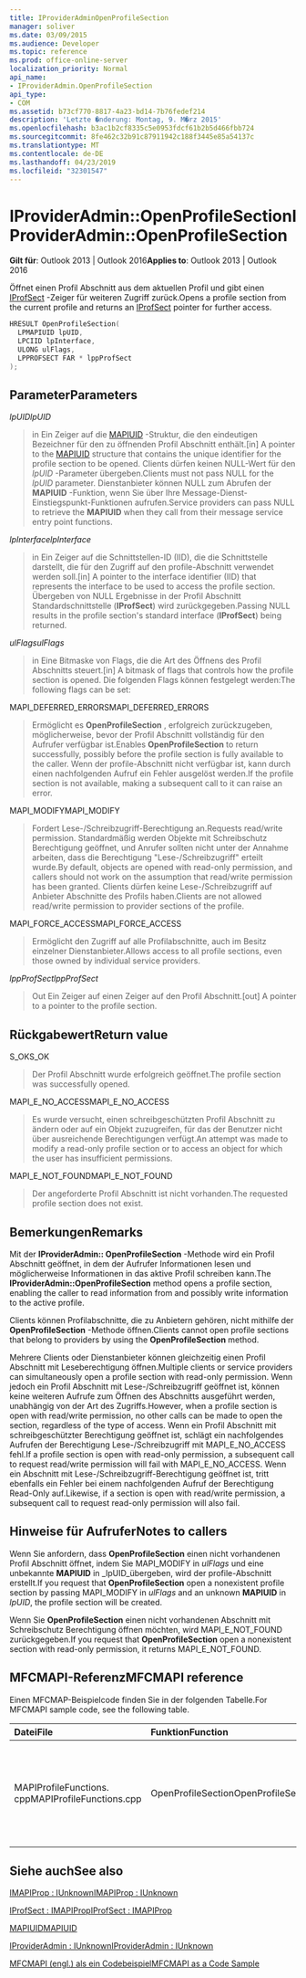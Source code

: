 ```yaml
---
title: IProviderAdminOpenProfileSection
manager: soliver
ms.date: 03/09/2015
ms.audience: Developer
ms.topic: reference
ms.prod: office-online-server
localization_priority: Normal
api_name:
- IProviderAdmin.OpenProfileSection
api_type:
- COM
ms.assetid: b73cf770-8817-4a23-bd14-7b76fedef214
description: 'Letzte �nderung: Montag, 9. M�rz 2015'
ms.openlocfilehash: b3ac1b2cf8335c5e0953fdcf61b2b5d466fbb724
ms.sourcegitcommit: 8fe462c32b91c87911942c188f3445e85a54137c
ms.translationtype: MT
ms.contentlocale: de-DE
ms.lasthandoff: 04/23/2019
ms.locfileid: "32301547"
---
```

# <a name="iprovideradminopenprofilesection"></a><span data-ttu-id="e8a2c-103">IProviderAdmin::OpenProfileSection</span><span class="sxs-lookup"><span data-stu-id="e8a2c-103">IProviderAdmin::OpenProfileSection</span></span>

  
  
<span data-ttu-id="e8a2c-104">**Gilt für**: Outlook 2013 | Outlook 2016</span><span class="sxs-lookup"><span data-stu-id="e8a2c-104">**Applies to**: Outlook 2013 | Outlook 2016</span></span> 
  
<span data-ttu-id="e8a2c-105">Öffnet einen Profil Abschnitt aus dem aktuellen Profil und gibt einen [IProfSect](iprofsectimapiprop.md) -Zeiger für weiteren Zugriff zurück.</span><span class="sxs-lookup"><span data-stu-id="e8a2c-105">Opens a profile section from the current profile and returns an [IProfSect](iprofsectimapiprop.md) pointer for further access.</span></span> 
  
```cpp
HRESULT OpenProfileSection(
  LPMAPIUID lpUID,
  LPCIID lpInterface,
  ULONG ulFlags,
  LPPROFSECT FAR * lppProfSect
);
```

## <a name="parameters"></a><span data-ttu-id="e8a2c-106">Parameter</span><span class="sxs-lookup"><span data-stu-id="e8a2c-106">Parameters</span></span>

 <span data-ttu-id="e8a2c-107">_lpUID_</span><span class="sxs-lookup"><span data-stu-id="e8a2c-107">_lpUID_</span></span>
  
> <span data-ttu-id="e8a2c-108">in Ein Zeiger auf die [MAPIUID](mapiuid.md) -Struktur, die den eindeutigen Bezeichner für den zu öffnenden Profil Abschnitt enthält.</span><span class="sxs-lookup"><span data-stu-id="e8a2c-108">[in] A pointer to the [MAPIUID](mapiuid.md) structure that contains the unique identifier for the profile section to be opened.</span></span> <span data-ttu-id="e8a2c-109">Clients dürfen keinen NULL-Wert für den _lpUID_ -Parameter übergeben.</span><span class="sxs-lookup"><span data-stu-id="e8a2c-109">Clients must not pass NULL for the  _lpUID_ parameter.</span></span> <span data-ttu-id="e8a2c-110">Dienstanbieter können NULL zum Abrufen der **MAPIUID** -Funktion, wenn Sie über Ihre Message-Dienst-Einstiegspunkt-Funktionen aufrufen.</span><span class="sxs-lookup"><span data-stu-id="e8a2c-110">Service providers can pass NULL to retrieve the **MAPIUID** when they call from their message service entry point functions.</span></span> 
    
 <span data-ttu-id="e8a2c-111">_lpInterface_</span><span class="sxs-lookup"><span data-stu-id="e8a2c-111">_lpInterface_</span></span>
  
> <span data-ttu-id="e8a2c-112">in Ein Zeiger auf die Schnittstellen-ID (IID), die die Schnittstelle darstellt, die für den Zugriff auf den profile-Abschnitt verwendet werden soll.</span><span class="sxs-lookup"><span data-stu-id="e8a2c-112">[in] A pointer to the interface identifier (IID) that represents the interface to be used to access the profile section.</span></span> <span data-ttu-id="e8a2c-113">Übergeben von NULL Ergebnisse in der Profil Abschnitt Standardschnittstelle (**IProfSect**) wird zurückgegeben.</span><span class="sxs-lookup"><span data-stu-id="e8a2c-113">Passing NULL results in the profile section's standard interface (**IProfSect**) being returned.</span></span> 
    
 <span data-ttu-id="e8a2c-114">_ulFlags_</span><span class="sxs-lookup"><span data-stu-id="e8a2c-114">_ulFlags_</span></span>
  
> <span data-ttu-id="e8a2c-115">in Eine Bitmaske von Flags, die die Art des Öffnens des Profil Abschnitts steuert.</span><span class="sxs-lookup"><span data-stu-id="e8a2c-115">[in] A bitmask of flags that controls how the profile section is opened.</span></span> <span data-ttu-id="e8a2c-116">Die folgenden Flags können festgelegt werden:</span><span class="sxs-lookup"><span data-stu-id="e8a2c-116">The following flags can be set:</span></span>
    
<span data-ttu-id="e8a2c-117">MAPI_DEFERRED_ERRORS</span><span class="sxs-lookup"><span data-stu-id="e8a2c-117">MAPI_DEFERRED_ERRORS</span></span> 
  
> <span data-ttu-id="e8a2c-118">Ermöglicht es **OpenProfileSection** , erfolgreich zurückzugeben, möglicherweise, bevor der Profil Abschnitt vollständig für den Aufrufer verfügbar ist.</span><span class="sxs-lookup"><span data-stu-id="e8a2c-118">Enables **OpenProfileSection** to return successfully, possibly before the profile section is fully available to the caller.</span></span> <span data-ttu-id="e8a2c-119">Wenn der profile-Abschnitt nicht verfügbar ist, kann durch einen nachfolgenden Aufruf ein Fehler ausgelöst werden.</span><span class="sxs-lookup"><span data-stu-id="e8a2c-119">If the profile section is not available, making a subsequent call to it can raise an error.</span></span> 
    
<span data-ttu-id="e8a2c-120">MAPI_MODIFY</span><span class="sxs-lookup"><span data-stu-id="e8a2c-120">MAPI_MODIFY</span></span> 
  
> <span data-ttu-id="e8a2c-121">Fordert Lese-/Schreibzugriff-Berechtigung an.</span><span class="sxs-lookup"><span data-stu-id="e8a2c-121">Requests read/write permission.</span></span> <span data-ttu-id="e8a2c-122">Standardmäßig werden Objekte mit Schreibschutz Berechtigung geöffnet, und Anrufer sollten nicht unter der Annahme arbeiten, dass die Berechtigung "Lese-/Schreibzugriff" erteilt wurde.</span><span class="sxs-lookup"><span data-stu-id="e8a2c-122">By default, objects are opened with read-only permission, and callers should not work on the assumption that read/write permission has been granted.</span></span> <span data-ttu-id="e8a2c-123">Clients dürfen keine Lese-/Schreibzugriff auf Anbieter Abschnitte des Profils haben.</span><span class="sxs-lookup"><span data-stu-id="e8a2c-123">Clients are not allowed read/write permission to provider sections of the profile.</span></span>
    
<span data-ttu-id="e8a2c-124">MAPI_FORCE_ACCESS</span><span class="sxs-lookup"><span data-stu-id="e8a2c-124">MAPI_FORCE_ACCESS</span></span>
  
> <span data-ttu-id="e8a2c-125">Ermöglicht den Zugriff auf alle Profilabschnitte, auch im Besitz einzelner Dienstanbieter.</span><span class="sxs-lookup"><span data-stu-id="e8a2c-125">Allows access to all profile sections, even those owned by individual service providers.</span></span>
    
 <span data-ttu-id="e8a2c-126">_lppProfSect_</span><span class="sxs-lookup"><span data-stu-id="e8a2c-126">_lppProfSect_</span></span>
  
> <span data-ttu-id="e8a2c-127">Out Ein Zeiger auf einen Zeiger auf den Profil Abschnitt.</span><span class="sxs-lookup"><span data-stu-id="e8a2c-127">[out] A pointer to a pointer to the profile section.</span></span>
    
## <a name="return-value"></a><span data-ttu-id="e8a2c-128">Rückgabewert</span><span class="sxs-lookup"><span data-stu-id="e8a2c-128">Return value</span></span>

<span data-ttu-id="e8a2c-129">S_OK</span><span class="sxs-lookup"><span data-stu-id="e8a2c-129">S_OK</span></span> 
  
> <span data-ttu-id="e8a2c-130">Der Profil Abschnitt wurde erfolgreich geöffnet.</span><span class="sxs-lookup"><span data-stu-id="e8a2c-130">The profile section was successfully opened.</span></span>
    
<span data-ttu-id="e8a2c-131">MAPI_E_NO_ACCESS</span><span class="sxs-lookup"><span data-stu-id="e8a2c-131">MAPI_E_NO_ACCESS</span></span> 
  
> <span data-ttu-id="e8a2c-132">Es wurde versucht, einen schreibgeschützten Profil Abschnitt zu ändern oder auf ein Objekt zuzugreifen, für das der Benutzer nicht über ausreichende Berechtigungen verfügt.</span><span class="sxs-lookup"><span data-stu-id="e8a2c-132">An attempt was made to modify a read-only profile section or to access an object for which the user has insufficient permissions.</span></span>
    
<span data-ttu-id="e8a2c-133">MAPI_E_NOT_FOUND</span><span class="sxs-lookup"><span data-stu-id="e8a2c-133">MAPI_E_NOT_FOUND</span></span> 
  
> <span data-ttu-id="e8a2c-134">Der angeforderte Profil Abschnitt ist nicht vorhanden.</span><span class="sxs-lookup"><span data-stu-id="e8a2c-134">The requested profile section does not exist.</span></span>
    
## <a name="remarks"></a><span data-ttu-id="e8a2c-135">Bemerkungen</span><span class="sxs-lookup"><span data-stu-id="e8a2c-135">Remarks</span></span>

<span data-ttu-id="e8a2c-136">Mit der **IProviderAdmin:: OpenProfileSection** -Methode wird ein Profil Abschnitt geöffnet, in dem der Aufrufer Informationen lesen und möglicherweise Informationen in das aktive Profil schreiben kann.</span><span class="sxs-lookup"><span data-stu-id="e8a2c-136">The **IProviderAdmin::OpenProfileSection** method opens a profile section, enabling the caller to read information from and possibly write information to the active profile.</span></span> 
  
<span data-ttu-id="e8a2c-137">Clients können Profilabschnitte, die zu Anbietern gehören, nicht mithilfe der **OpenProfileSection** -Methode öffnen.</span><span class="sxs-lookup"><span data-stu-id="e8a2c-137">Clients cannot open profile sections that belong to providers by using the **OpenProfileSection** method.</span></span> 
  
<span data-ttu-id="e8a2c-138">Mehrere Clients oder Dienstanbieter können gleichzeitig einen Profil Abschnitt mit Leseberechtigung öffnen.</span><span class="sxs-lookup"><span data-stu-id="e8a2c-138">Multiple clients or service providers can simultaneously open a profile section with read-only permission.</span></span> <span data-ttu-id="e8a2c-139">Wenn jedoch ein Profil Abschnitt mit Lese-/Schreibzugriff geöffnet ist, können keine weiteren Aufrufe zum Öffnen des Abschnitts ausgeführt werden, unabhängig von der Art des Zugriffs.</span><span class="sxs-lookup"><span data-stu-id="e8a2c-139">However, when a profile section is open with read/write permission, no other calls can be made to open the section, regardless of the type of access.</span></span> <span data-ttu-id="e8a2c-140">Wenn ein Profil Abschnitt mit schreibgeschützter Berechtigung geöffnet ist, schlägt ein nachfolgendes Aufrufen der Berechtigung Lese-/Schreibzugriff mit MAPI_E_NO_ACCESS fehl.</span><span class="sxs-lookup"><span data-stu-id="e8a2c-140">If a profile section is open with read-only permission, a subsequent call to request read/write permission will fail with MAPI_E_NO_ACCESS.</span></span> <span data-ttu-id="e8a2c-141">Wenn ein Abschnitt mit Lese-/Schreibzugriff-Berechtigung geöffnet ist, tritt ebenfalls ein Fehler bei einem nachfolgenden Aufruf der Berechtigung Read-Only auf.</span><span class="sxs-lookup"><span data-stu-id="e8a2c-141">Likewise, if a section is open with read/write permission, a subsequent call to request read-only permission will also fail.</span></span> 
  
## <a name="notes-to-callers"></a><span data-ttu-id="e8a2c-142">Hinweise für Aufrufer</span><span class="sxs-lookup"><span data-stu-id="e8a2c-142">Notes to callers</span></span>

<span data-ttu-id="e8a2c-143">Wenn Sie anfordern, dass **OpenProfileSection** einen nicht vorhandenen Profil Abschnitt öffnet, indem Sie MAPI_MODIFY in _ulFlags_ und eine unbekannte **MAPIUID** in _lpUID_übergeben, wird der profile-Abschnitt erstellt.</span><span class="sxs-lookup"><span data-stu-id="e8a2c-143">If you request that **OpenProfileSection** open a nonexistent profile section by passing MAPI_MODIFY in  _ulFlags_ and an unknown **MAPIUID** in  _lpUID_, the profile section will be created.</span></span> 
  
<span data-ttu-id="e8a2c-144">Wenn Sie **OpenProfileSection** einen nicht vorhandenen Abschnitt mit Schreibschutz Berechtigung öffnen möchten, wird MAPI_E_NOT_FOUND zurückgegeben.</span><span class="sxs-lookup"><span data-stu-id="e8a2c-144">If you request that **OpenProfileSection** open a nonexistent section with read-only permission, it returns MAPI_E_NOT_FOUND.</span></span> 
  
## <a name="mfcmapi-reference"></a><span data-ttu-id="e8a2c-145">MFCMAPI-Referenz</span><span class="sxs-lookup"><span data-stu-id="e8a2c-145">MFCMAPI reference</span></span>

<span data-ttu-id="e8a2c-146">Einen MFCMAP-Beispielcode finden Sie in der folgenden Tabelle.</span><span class="sxs-lookup"><span data-stu-id="e8a2c-146">For MFCMAPI sample code, see the following table.</span></span>
  
|<span data-ttu-id="e8a2c-147">**Datei**</span><span class="sxs-lookup"><span data-stu-id="e8a2c-147">**File**</span></span>|<span data-ttu-id="e8a2c-148">**Funktion**</span><span class="sxs-lookup"><span data-stu-id="e8a2c-148">**Function**</span></span>|<span data-ttu-id="e8a2c-149">**Comment**</span><span class="sxs-lookup"><span data-stu-id="e8a2c-149">**Comment**</span></span>|
|:-----|:-----|:-----|
|<span data-ttu-id="e8a2c-150">MAPIProfileFunctions. cpp</span><span class="sxs-lookup"><span data-stu-id="e8a2c-150">MAPIProfileFunctions.cpp</span></span>  <br/> |<span data-ttu-id="e8a2c-151">OpenProfileSection</span><span class="sxs-lookup"><span data-stu-id="e8a2c-151">OpenProfileSection</span></span>  <br/> |<span data-ttu-id="e8a2c-152">MFCMAPI verwendet die **IProviderAdmin:: OpenProfileSection** -Methode, um einen Profil Abschnitt aus dem aktuellen Profil zu öffnen.</span><span class="sxs-lookup"><span data-stu-id="e8a2c-152">MFCMAPI uses the **IProviderAdmin::OpenProfileSection** method to open a profile section from the current profile.</span></span>  <br/> |
   
## <a name="see-also"></a><span data-ttu-id="e8a2c-153">Siehe auch</span><span class="sxs-lookup"><span data-stu-id="e8a2c-153">See also</span></span>



[<span data-ttu-id="e8a2c-154">IMAPIProp : IUnknown</span><span class="sxs-lookup"><span data-stu-id="e8a2c-154">IMAPIProp : IUnknown</span></span>](imapipropiunknown.md)
  
[<span data-ttu-id="e8a2c-155">IProfSect : IMAPIProp</span><span class="sxs-lookup"><span data-stu-id="e8a2c-155">IProfSect : IMAPIProp</span></span>](iprofsectimapiprop.md)
  
[<span data-ttu-id="e8a2c-156">MAPIUID</span><span class="sxs-lookup"><span data-stu-id="e8a2c-156">MAPIUID</span></span>](mapiuid.md)
  
[<span data-ttu-id="e8a2c-157">IProviderAdmin : IUnknown</span><span class="sxs-lookup"><span data-stu-id="e8a2c-157">IProviderAdmin : IUnknown</span></span>](iprovideradminiunknown.md)


[<span data-ttu-id="e8a2c-158">MFCMAPI (engl.) als ein Codebeispiel</span><span class="sxs-lookup"><span data-stu-id="e8a2c-158">MFCMAPI as a Code Sample</span></span>](mfcmapi-as-a-code-sample.md)


